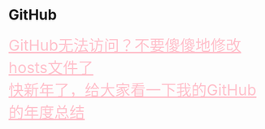 <html>
<head>
    <meta charset="utf-8">
    <title>GitHub</title>
    <link rel="stylesheet" href="https://zhaobokai341.github.io/yangshi.css">
    <style>
        a{color:pink;font-size:30px;}
    </style>
</head>
<body>
<h1>GitHub</h1>
<a href="../11zhanlan/111" target="_blank">GitHub无法访问？不要傻傻地修改hosts文件了</a>
<br>
<a href="../11zhanlan/GitHub1/112" target="_blank">快新年了，给大家看一下我的GitHub的年度总结</a>
</body>
</html>

